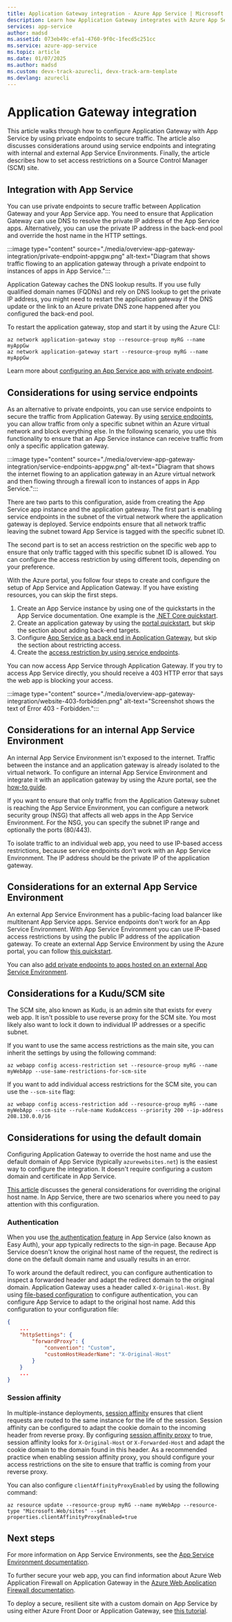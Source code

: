 ```yaml
---
title: Application Gateway integration - Azure App Service | Microsoft Learn
description: Learn how Application Gateway integrates with Azure App Service.
services: app-service
author: madsd
ms.assetid: 073eb49c-efa1-4760-9f0c-1fecd5c251cc
ms.service: azure-app-service
ms.topic: article
ms.date: 01/07/2025
ms.author: madsd
ms.custom: devx-track-azurecli, devx-track-arm-template
ms.devlang: azurecli
---
```


# Application Gateway integration

This article walks through how to configure Application Gateway with App Service by using private endpoints to secure traffic. The article also discusses considerations around using service endpoints and integrating with internal and external App Service Environments. Finally, the article describes how to set access restrictions on a Source Control Manager (SCM) site.

## Integration with App Service

You can use private endpoints to secure traffic between Application Gateway and your App Service app. You need to ensure that Application Gateway can use DNS to resolve the private IP address of the App Service apps. Alternatively, you can use the private IP address in the back-end pool and override the host name in the HTTP settings.

:::image type="content" source="./media/overview-app-gateway-integration/private-endpoint-appgw.png" alt-text="Diagram that shows traffic flowing to an application gateway through a private endpoint to instances of apps in App Service.":::

Application Gateway caches the DNS lookup results. If you use fully qualified domain names (FQDNs) and rely on DNS lookup to get the private IP address, you might need to restart the application gateway if the DNS update or the link to an Azure private DNS zone happened after you configured the back-end pool.

To restart the application gateway, stop and start it by using the Azure CLI:

```azurecli-interactive
az network application-gateway stop --resource-group myRG --name myAppGw
az network application-gateway start --resource-group myRG --name myAppGw
```

Learn more about [configuring an App Service app with private endpoint](./overview-private-endpoint.md).

## Considerations for using service endpoints

As an alternative to private endpoints, you can use service endpoints to secure the traffic from Application Gateway. By using [service endpoints](../virtual-network/virtual-network-service-endpoints-overview.md), you can allow traffic from only a specific subnet within an Azure virtual network and block everything else. In the following scenario, you use this functionality to ensure that an App Service instance can receive traffic from only a specific application gateway.

:::image type="content" source="./media/overview-app-gateway-integration/service-endpoints-appgw.png" alt-text="Diagram that shows the internet flowing to an application gateway in an Azure virtual network and then flowing through a firewall icon to instances of apps in App Service.":::

There are two parts to this configuration, aside from creating the App Service app instance and the application gateway. The first part is enabling service endpoints in the subnet of the virtual network where the application gateway is deployed. Service endpoints ensure that all network traffic leaving the subnet toward App Service is tagged with the specific subnet ID.

The second part is to set an access restriction on the specific web app to ensure that only traffic tagged with this specific subnet ID is allowed. You can configure the access restriction by using different tools, depending on your preference.

With the Azure portal, you follow four steps to create and configure the setup of App Service and Application Gateway. If you have existing resources, you can skip the first steps.

1. Create an App Service instance by using one of the quickstarts in the App Service documentation. One example is the [.NET Core quickstart](./quickstart-dotnetcore.md).
2. Create an application gateway by using the [portal quickstart](../application-gateway/quick-create-portal.md), but skip the section about adding back-end targets.
3. Configure [App Service as a back end in Application Gateway](../application-gateway/configure-web-app.md?tabs=defaultdomain), but skip the section about restricting access.
4. Create the [access restriction by using service endpoints](../app-service/app-service-ip-restrictions.md#set-a-service-endpoint-based-rule).

You can now access App Service through Application Gateway. If you try to access App Service directly, you should receive a 403 HTTP error that says the web app is blocking your access.

:::image type="content" source="./media/overview-app-gateway-integration/website-403-forbidden.png" alt-text="Screenshot shows the text of Error 403 - Forbidden.":::

## Considerations for an internal App Service Environment

An internal App Service Environment isn't exposed to the internet. Traffic between the instance and an application gateway is already isolated to the virtual network. To configure an internal App Service Environment and integrate it with an application gateway by using the Azure portal, see the [how-to guide](./environment/integrate-with-application-gateway.md).

If you want to ensure that only traffic from the Application Gateway subnet is reaching the App Service Environment, you can configure a network security group (NSG) that affects all web apps in the App Service Environment. For the NSG, you can specify the subnet IP range and optionally the ports (80/443).

To isolate traffic to an individual web app, you need to use IP-based access restrictions, because service endpoints don't work with an App Service Environment. The IP address should be the private IP of the application gateway.

## Considerations for an external App Service Environment

An external App Service Environment has a public-facing load balancer like multitenant App Service apps. Service endpoints don't work for an App Service Environment. With App Service Environment you can use IP-based access restrictions by using the public IP address of the application gateway. To create an external App Service Environment by using the Azure portal, you can follow [this quickstart](./environment/creation.md).

You can also [add private endpoints to apps hosted on an external App Service Environment](./environment/configure-network-settings.md#allow-new-private-endpoint-connections).

## Considerations for a Kudu/SCM site

The SCM site, also known as Kudu, is an admin site that exists for every web app. It isn't possible to use reverse proxy for the SCM site. You most likely also want to lock it down to individual IP addresses or a specific subnet.

If you want to use the same access restrictions as the main site, you can inherit the settings by using the following command:

```azurecli-interactive
az webapp config access-restriction set --resource-group myRG --name myWebApp --use-same-restrictions-for-scm-site
```

If you want to add individual access restrictions for the SCM site, you can use the `--scm-site` flag:

```azurecli-interactive
az webapp config access-restriction add --resource-group myRG --name myWebApp --scm-site --rule-name KudoAccess --priority 200 --ip-address 208.130.0.0/16
```

## Considerations for using the default domain

Configuring Application Gateway to override the host name and use the default domain of App Service (typically `azurewebsites.net`) is the easiest way to configure the integration. It doesn't require configuring a custom domain and certificate in App Service.

[This article](/azure/architecture/best-practices/host-name-preservation) discusses the general considerations for overriding the original host name. In App Service, there are two scenarios where you need to pay attention with this configuration.

### Authentication

When you use [the authentication feature](./overview-authentication-authorization.md) in App Service (also known as Easy Auth), your app typically redirects to the sign-in page. Because App Service doesn't know the original host name of the request, the redirect is done on the default domain name and usually results in an error.

To work around the default redirect, you can configure authentication to inspect a forwarded header and adapt the redirect domain to the original domain. Application Gateway uses a header called `X-Original-Host`. By using [file-based configuration](./configure-authentication-file-based.md) to configure authentication, you can configure App Service to adapt to the original host name. Add this configuration to your configuration file:

```json
{
    ...
    "httpSettings": {
        "forwardProxy": {
            "convention": "Custom",
            "customHostHeaderName": "X-Original-Host"
        }
    }
    ...
}
```

### Session affinity

In multiple-instance deployments, [session affinity](./configure-common.md?tabs=portal#configure-general-settings) ensures that client requests are routed to the same instance for the life of the session. Session affinity can be configured to adapt the cookie domain to the incoming header from reverse proxy. By configuring [session affinity proxy](./configure-common.md?tabs=portal#configure-general-settings) to true, session affinity looks for `X-Original-Host` or `X-Forwarded-Host` and adapt the cookie domain to the domain found in this header. As a recommended practice when enabling session affinity proxy, you should configure your access restrictions on the site to ensure that traffic is coming from your reverse proxy.

You can also configure `clientAffinityProxyEnabled` by using the following command:

```azurecli-interactive
az resource update --resource-group myRG --name myWebApp --resource-type "Microsoft.Web/sites" --set properties.clientAffinityProxyEnabled=true
```

## Next steps

For more information on App Service Environments, see the [App Service Environment documentation](./environment/index.yml).

To further secure your web app, you can find information about Azure Web Application Firewall on Application Gateway in the [Azure Web Application Firewall documentation](../web-application-firewall/ag/ag-overview.md).

To deploy a secure, resilient site with a custom domain on App Service by using either Azure Front Door or Application Gateway, see [this tutorial](https://azure.github.io/AppService/2021/03/26/Secure-resilient-site-with-custom-domain).
